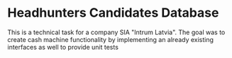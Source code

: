 # Headhunters Candidates Database

This is a technical task for a company SIA "Intrum Latvia". The goal was to create cash machine functionality by implementing an already existing interfaces as well to provide unit tests
